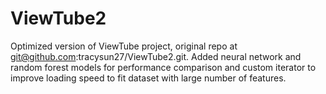 # ViewTube2

Optimized version of ViewTube project, original repo at git@github.com:tracysun27/ViewTube2.git. Added neural network and random forest models for performance comparison and custom iterator to improve loading speed to fit dataset with large number of features. 
